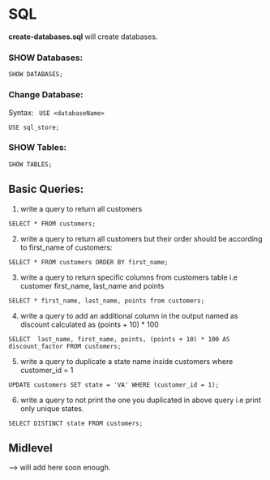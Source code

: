 # SQL
**create-databases.sql** will create databases.

### SHOW Databases:
```SHOW DATABASES;```

### Change Database:
Syntax: ``` USE <databaseName>```

```USE sql_store;```

### SHOW Tables:
```SHOW TABLES;```

## Basic Queries:
1. write a query to return all customers

``` SELECT * FROM customers; ```

2. write a query to return all customers but their order should be according to first_name of customers:

``` SELECT * FROM customers ORDER BY first_name; ```

3. write a query to return specific columns from customers table i.e customer first_name, last_name and points

``` SELECT * first_name, last_name, points from customers; ```

4. write a query to add an additional column in the output named as discount calculated as (points + 10) * 100

``` SELECT  last_name, first_name, points, (points + 10) * 100 AS discount_factor FROM customers; ```

5. write a query to duplicate a state name inside customers where customer_id = 1

``` UPDATE customers SET state = 'VA' WHERE (customer_id = 1); ```

6. write a query to not print the one you duplicated in above query i.e print only unique states.

``` SELECT DISTINCT state FROM customers; ```

## Midlevel
--> will add here soon enough.
